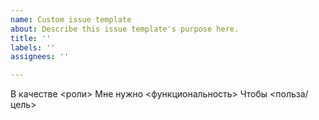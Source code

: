 ```yaml
---
name: Custom issue template
about: Describe this issue template's purpose here.
title: ''
labels: ''
assignees: ''

---
```


В качестве <роли>
Мне нужно <функциональность>
Чтобы <польза/цель>

